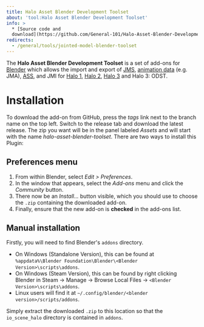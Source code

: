 ```yaml
---
title: Halo Asset Blender Development Toolset
about: 'tool:Halo Asset Blender Development Toolset'
info: >
  * [Source code and
  download](https://github.com/General-101/Halo-Asset-Blender-Development-Toolset)
redirects:
  - /general/tools/jointed-model-blender-toolset
---
```

The **Halo Asset Blender Development Toolset** is a set of add-ons for [Blender](~) which allows the import and export of [JMS](~), [animation data](~animation-data) (e.g. JMA), [ASS](~), and JMI for [Halo 1](~h1), [Halo 2](~h2), [Halo 3](~h3) and Halo 3: ODST.

# Installation
To download the add-on from GitHub, press the _tags_ link next to the branch name on the top left. Switch to the release tab and download the latest release. The zip you want will be in the panel labeled _Assets_ and will start with the name _halo-asset-blender-toolset_. There are two ways to install this Plugin:

## Preferences menu
1. From within Blender, select _Edit > Preferences_.
2. In the window that appears, select the _Add-ons_ menu and click the _Community_ button.
3. There now be an _Install..._ button visible, which you should use to choose the `.zip` containing the downloaded add-on.
4. Finally, ensure that the new add-on is **checked** in the add-ons list.

## Manual installation
Firstly, you will need to find Blender's `addons` directory.

* On Windows (Standalone Version), this can be found at `%appdata%\Blender Foundation\Blender\<Blender Version>\scripts\addons`.  
* On Windows (Steam Version), this can be found by right clicking Blender in Steam -> Manage -> Browse Local Files -> `<Blender Version>\scripts\addons`.  
* Linux users will find it at `~/.config/blender/<blender version>/scripts/addons`.

Simply extract the downloaded `.zip` to this location so that the `io_scene_halo` directory is contained in `addons`.
